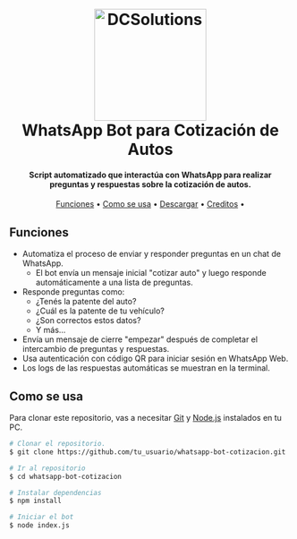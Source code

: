 <h1 align="center">
  <br>
  <a href="http://www.dcs.ar"><img src="https://i.imgur.com/GgjNXNl.png" alt="DCSolutions" width="200"></a>
  <br>
  WhatsApp Bot para Cotización de Autos
  <br>
</h1>

<h4 align="center">Script automatizado que interactúa con WhatsApp para realizar preguntas y respuestas sobre la cotización de autos.</h4>

<p align="center">
  <a href="#Funciones">Funciones</a> •
  <a href="#Como-se-usa">Como se usa</a> •
  <a href="#Descargar">Descargar</a> •
  <a href="#Creditos">Creditos</a> •
</p>

## Funciones

* Automatiza el proceso de enviar y responder preguntas en un chat de WhatsApp.
  - El bot envía un mensaje inicial "cotizar auto" y luego responde automáticamente a una lista de preguntas.
* Responde preguntas como:
  - ¿Tenés la patente del auto?
  - ¿Cuál es la patente de tu vehículo?
  - ¿Son correctos estos datos?
  - Y más...
* Envía un mensaje de cierre "empezar" después de completar el intercambio de preguntas y respuestas.
* Usa autenticación con código QR para iniciar sesión en WhatsApp Web.
* Los logs de las respuestas automáticas se muestran en la terminal.

## Como se usa

Para clonar este repositorio, vas a necesitar [Git](https://git-scm.com) y [Node.js](https://nodejs.org/en/) instalados en tu PC.

```bash
# Clonar el repositorio.
$ git clone https://github.com/tu_usuario/whatsapp-bot-cotizacion.git

# Ir al repositorio
$ cd whatsapp-bot-cotizacion

# Instalar dependencias
$ npm install

# Iniciar el bot
$ node index.js
